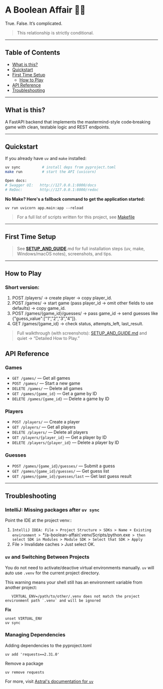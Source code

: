 # A Boolean Affair 💃✨
True. False. It’s complicated.
> This relationship is strictly conditional.

---

## Table of Contents
- [What is this?](#what-is-this)
- [Quickstart](#quickstart)
- [First Time Setup](#first-time-setup)
  - [How to Play](/docs/SETUP_AND_GUIDE.md)
- [API Reference](#api-reference)
- [Troubleshooting](#troubleshooting)

---

## What is this?
A FastAPI backend that implements the mastermind-style code‑breaking game with clean, testable logic and REST endpoints.

---

## Quickstart
If you already have `uv` and `make` installed:

```bash
uv sync          # install deps from pyproject.toml
make run         # start the API (uvicorn)

Open docs:
# Swagger UI:   http://127.0.0.1:8000/docs
# ReDoc:        http://127.0.0.1:8000/redoc
```
**No Make? Here's a fallback command to get the application started:**

    uv run uvicorn app.main:app --reload

> For a full list of scripts written for this project, see [Makefile](/Makefile)
---


## First Time Setup
> See **[SETUP_AND_GUIDE](/docs/SETUP_AND_GUIDE.md)**.md for full installation steps (uv, make, Windows/macOS notes), screenshots, and tips.

---

## **How to Play**

### Short version:
1. POST /players/ → create player →  copy player_id. 
2. POST /games/ → start game (pass player_id → omit other fields to use defaults) → copy game_id. 
3. POST /games/{game_id}/guesses/ → pass game_id → send guesses like {"guess_value":["1","2","3","4"]}. 
4. GET /games/{game_id} → check status, attempts_left, last_result.
>Full walkthrough (with screenshots): [SETUP_AND_GUIDE.md](docs/SETUP_AND_GUIDE.md/) and quiet → “Detailed How to Play.”

## API Reference

### Games
- `GET /games/` — Get all games
- `POST /games/` — Start a new game
- `DELETE /games/` — Delete all games
- `GET /games/{game_id}` — Get a game by ID
- `DELETE /games/{game_id}` — Delete a game by ID

### Players
- `POST /players/` — Create a player
- `GET /players/` — Get all players
- `DELETE /players/` — Delete all players
- `GET /players/{player_id}` — Get a player by ID
- `DELETE /players/{player_id}` — Delete a player by ID

### Guesses
- `POST /games/{game_id}/guesses/` — Submit a guess
- `GET /games/{game_id}/guesses/` — Get guess list
- `GET /games/{game_id}/guesses/last` — Get last guess result

---

## Troubleshooting

### IntelliJ: Missing packages after `uv sync`
Point the IDE at the project venv::
1. `IntelliJ IDEA: File > Project Structure > SDKs > Name + Existing environment > `*/a-boolean-affair/.venv/Scripts/python.exe` > then select SDK in Modules > Module SDK > Select that SDK > Apply`
2. File > Invalidate caches > Just select OK.

### `uv` and Switching Between Projects
You do not need to activate/deactive virtual environments manually.
`uv` will auto use `.venv` for the current project directory.

This warning means your shell still has an environment variable from another project:
```
   VIRTUAL_ENV=/path/to/other/.venv does not match the project environment path `.venv` and will be ignored
```

**Fix**

```
unset VIRTUAL_ENV
uv sync
```

### Managing Dependencies
Adding dependencies to the pyproject.toml

    uv add 'requests==2.31.0'

Remove a package

    uv remove requests

For more, visit [Astral's documentation for `uv`](https://docs.astral.sh/uv/guides/projects/#creating-a-new-project)

